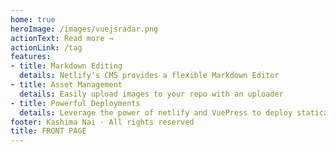 ```yaml
---
home: true 
heroImage: /images/vuejsradar.png
actionText: Read more →
actionLink: /tag
features:
- title: Markdown Editing 
  details: Netlify's CMS provides a flexible Markdown Editor 
- title: Asset Management 
  details: Easily upload images to your repo with an uploader 
- title: Powerful Deployments
  details: Leverage the power of netlify and VuePress to deploy statically 
footer: Kashima Nai · All rights reserved
title: FRONT PAGE
---
```

